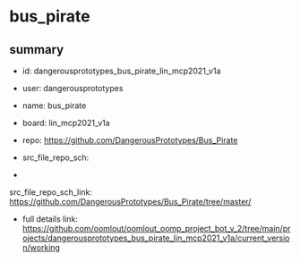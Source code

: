 # bus_pirate
 
## summary 
* id: dangerousprototypes_bus_pirate_lin_mcp2021_v1a
* user: dangerousprototypes
* name: bus_pirate
* board: lin_mcp2021_v1a
* repo: https://github.com/DangerousPrototypes/Bus_Pirate



* src_file_repo_sch: 
*
 src_file_repo_sch_link: https://github.com/DangerousPrototypes/Bus_Pirate/tree/master/
* full details link: https://github.com/oomlout/oomlout_oomp_project_bot_v_2/tree/main/projects/dangerousprototypes_bus_pirate_lin_mcp2021_v1a/current_version/working  







